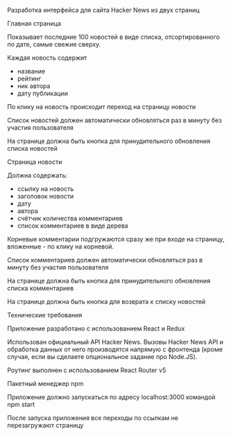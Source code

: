 Разработка интерфейса для сайта Hacker News из двух страниц



Главная страница

Показывает последние 100 новостей в виде списка, отсортированного по дате, самые свежие сверху.

Каждая новость содержит

- название
- рейтинг
- ник автора
- дату публикации

По клику на новость происходит переход на страницу новости

Список новостей должен автоматически обновляться раз в минуту без участия пользователя

На странице должна быть кнопка для принудительного обновления списка новостей

Страница новости

Должна содержать:

- ссылку на новость
- заголовок новости
- дату
- автора
- счётчик количества комментариев
- список комментариев в виде дерева

Корневые комментарии подгружаются сразу же при входе на страницу, вложенные - по клику на корневой.

Список комментариев должен автоматически обновляться раз в минуту без участия пользователя

На странице должна быть кнопка для принудительного обновления списка комментариев

На странице должна быть кнопка для возврата к списку новостей

Технические требования

Приложение разработано с использованием React и Redux

Использован официальный API Hacker News. Вызовы Hacker News API и обработка данных от него производятся напрямую с фронтенда (кроме случая, если вы сделаете опциональное задание про Node.JS).

Роутинг выполнен с использованием React Router v5

Пакетный менеджер npm

Приложение должно запускаться по адресу localhost:3000 командой npm start

После запуска приложения все переходы по ссылкам не перезагружают страницу
